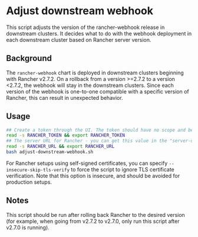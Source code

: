 # Adjust downstream webhook
This script adjusts the version of the rancher-webhook release in downstream clusters.
It decides what to do with the webhook deployment in each downstream cluster based on Rancher server version.

## Background
The `rancher-webhook` chart is deployed in downstream clusters beginning with Rancher v2.7.2.
On a rollback from a version >=2.7.2 to a version <2.7.2, the webhook will stay in the downstream clusters. 
Since each version of the webhook is one-to-one compatible with a specific version of Rancher, this can result in unexpected behavior.

## Usage

```bash
## Create a token through the UI. The token should have no scope and be made for a user who is a global admin.
read -s RANCHER_TOKEN && export RANCHER_TOKEN
## The server URL for Rancher - you can get this value in the "server-url" setting. The example format should be: https://rancher-test.home
read -s RANCHER_URL && export RANCHER_URL
bash adjust-downstream-webhook.sh
```
For Rancher setups using self-signed certificates, you can specify `--insecure-skip-tls-verify` to force the script to 
ignore TLS certificate verification. Note that this option is insecure, and should be avoided for production setups.

## Notes
This script should be run after rolling back Rancher to the desired version 
(for example, when going from v2.7.2 to v2.7.0, only run this script after v2.7.0 is running).
